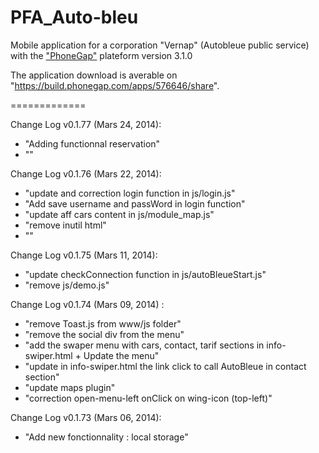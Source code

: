 PFA_Auto-bleu
=============
<p>Mobile application for a corporation "Vernap" (Autobleue public service) with the <a href="http://phonegap.com/">"PhoneGap"</a> plateform version 3.1.0</p>

The application download is averable on "https://build.phonegap.com/apps/576646/share".


=============

<p>Change Log v0.1.77 (Mars 24, 2014):
<ul>
    <li>"Adding functionnal reservation"</li>
	<li>""</li>
</ul></p>

<p>Change Log v0.1.76 (Mars 22, 2014):
<ul>
    <li>"update and correction login function in js/login.js"</li>
	<li>"Add save username and passWord in login function"</li>
	<li>"update aff cars content in js/module_map.js"</li>
	<li>"remove inutil html"</li>
	<li>""</li>
</ul></p>

<p>Change Log v0.1.75 (Mars 11, 2014):
<ul>
    <li>"update checkConnection function in js/autoBleueStart.js"</li>
	<li>"remove js/demo.js"</li>
</ul></p>
	
<p>Change Log v0.1.74 (Mars 09, 2014) : 
<ul>
	<li>"remove Toast.js from www/js folder"</li>
	<li>"remove the social div from the menu"</li>
	<li>"add the swaper menu with cars, contact, tarif sections in info-swiper.html + Update the menu"</li>
	<li>"update in info-swiper.html the link click to call AutoBleue in contact section"</li>
	<li>"update maps plugin"</li>
	<li>"correction open-menu-left onClick on wing-icon (top-left)"</li>
</ul></p>

<p>Change Log v0.1.73 (Mars 06, 2014):
<ul>
	<li>"Add new fonctionnality : local storage"</li>
</ul></p>
